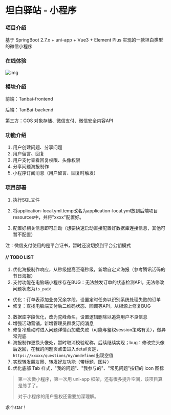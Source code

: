 # 坦白驿站 - 小程序

### 项目介绍

基于 SpringBoot 2.7.x + uni-app + Vue3 + Element Plus 实现的一款坦白类型的微信小程序



### 在线体验

![img](https://cdn.nlark.com/yuque/0/2025/png/34825149/1740658824471-71a5b0b4-fc28-418e-8ef8-6e68ab10e7eb.png)



### 模块介绍

前端：Tanbai-frontend

后端：TanBai-backend

第三方：COS 对象存储、微信支付、微信安全内容API



### 功能介绍

1. 用户创建问题、分享问题
2. 用户留言、回复
3. 用户支付查看回复权限、头像权限
4. 分享问题海报制作
5. 小程序订阅消息（用户留言、回复时触发）



### 项目部署

1. 执行SQL文件

2. 将application-local.yml.temp改名为application-local.yml放到后端项目resources中，并将"xxxx"配置好。

3. 配置好相关信息即可启动（想要快速启动直接配置好数据库连接信息，其他可暂不配置）


注：微信支付使用的是平台证书，暂时还没切换到平台公钥模式


#### **// TODO LIST**

1. 优化海报制作响应，从秒级提高至毫秒级，新增自定义海报（参考腾讯活码的节日海报）
2. 支付功能在电脑端小程序存在BUG：无法触发订单的状态检测API，无法修改问题状态为`is_paid`

- 优化：订单表添加业务冗余字段，设置定时任务以识别系统处理失败的订单
- 修复：查找电脑端支付后二维码状态、回调等API，从根源上修复BUG

3. 数据库字段优化，改为驼峰命名，设置逻辑删除以追溯用户不良信息
4. 增强活动营销，新增管理员群发订阅消息
5. 修复冷启动时进入问题详情页加载失败（可能与鉴权session策略有关），做异常兜底
6. 海报制作更换头像处，暂时取消校验昵称，后续继续实现；bug：修改完头像后返回，在我的问题页点击进入detail页是，`https://xxxxx/questions/my/undefined`出现空值
7. 实现转发朋友圈、转发好友功能（带标题、图片）
8. 优化底部 Tab 样式，"我的问题"、"我参与的"、"常见问题"按钮的 icon 图标



> 第一次做小程序，第一次用 uni-app 框架，还有很多提升空间，该项目算是练手了。
>
> 对于小程序的用户鉴权还需要加深理解。

求个star！




















